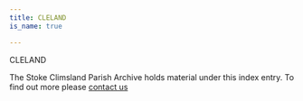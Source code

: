 ```yaml
---
title: CLELAND
is_name: true

---
```


CLELAND


The Stoke Climsland Parish Archive holds material under this index entry. To find out more please [contact us](/contact/)

